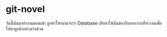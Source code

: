 # git-novel
วันนี้ฉันมาทำงานตอนเช้า ลูกค้าโทรมาแจ้งว่า Database เสียทำให้ฉันต้องรีบออกจากที่ทำงานเพื่อไปหาลูกค้าอย่างเร่งด่วน